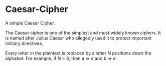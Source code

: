 # Caesar-Cipher
A simple Caesar Cipher.

The Caesar cipher is one of the simplest and most widely known ciphers. It is named after Julius Caesar who allegedly used it to protect important military directives.

Every letter in the plaintext is replaced by a letter N positions down the alphabet. For example, if N = 3, then a => d and b => e.
